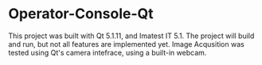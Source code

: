 # Operator-Console-Qt
This project was built with Qt 5.1.11, and Imatest IT 5.1.
The project will build and run, but not all features are implemented yet.
Image Acqusition was tested using Qt's camera intefrace, using a built-in webcam.

